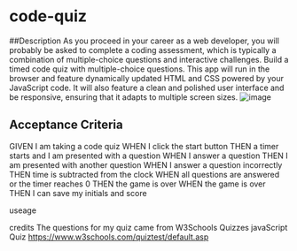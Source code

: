 # code-quiz

##Description
As you proceed in your career as a web developer, you will probably be asked to complete a coding assessment, which is typically a combination of multiple-choice questions and interactive challenges. Build a timed code quiz with multiple-choice questions. This app will run in the browser and feature dynamically updated HTML and CSS powered by your JavaScript code. It will also feature a clean and polished user interface and be responsive, ensuring that it adapts to multiple screen sizes.
![image](https://user-images.githubusercontent.com/62763178/136679517-fc12892e-88ef-4b78-aee1-c047f02d2d1f.png)

## Acceptance Criteria
GIVEN I am taking a code quiz
WHEN I click the start button
THEN a timer starts and I am presented with a question
WHEN I answer a question
THEN I am presented with another question
WHEN I answer a question incorrectly
THEN time is subtracted from the clock
WHEN all questions are answered or the timer reaches 0
THEN the game is over
WHEN the game is over
THEN I can save my initials and score

useage









credits
The questions for my quiz came from W3Schools Quizzes javaScript Quiz
https://www.w3schools.com/quiztest/default.asp


